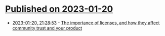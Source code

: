 # [Published on 2023-01-20](index.md)

* [2023-01-20, 21:28:53](https://lobste.rs/s/g93qvt/importance_licenses_how_they_affect) - [The importance of licenses, and how they affect community trust  and your product](https://www.linkedin.com/pulse/importance-licenses-how-affect-community-trust-your-product-wildner/)
